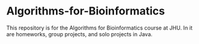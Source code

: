 # Algorithms-for-Bioinformatics
This repository is for the Algorithms for Bioinformatics course at JHU.
In it are homeworks, group projects, and solo projects in Java.
